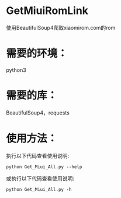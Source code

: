 # GetMiuiRomLink
   使用BeautifulSoup4爬取xiaomirom.com的rom
# 需要的环境：
   python3
# 需要的库：
   BeautifulSoup4，requests
# 使用方法：
   执行以下代码查看使用说明:
   ```shell
   python Get_Miui_All.py --help
   ```
   或执行以下代码查看使用说明:
   ```shell
   python Get_Miui_All.py -h
   ```
